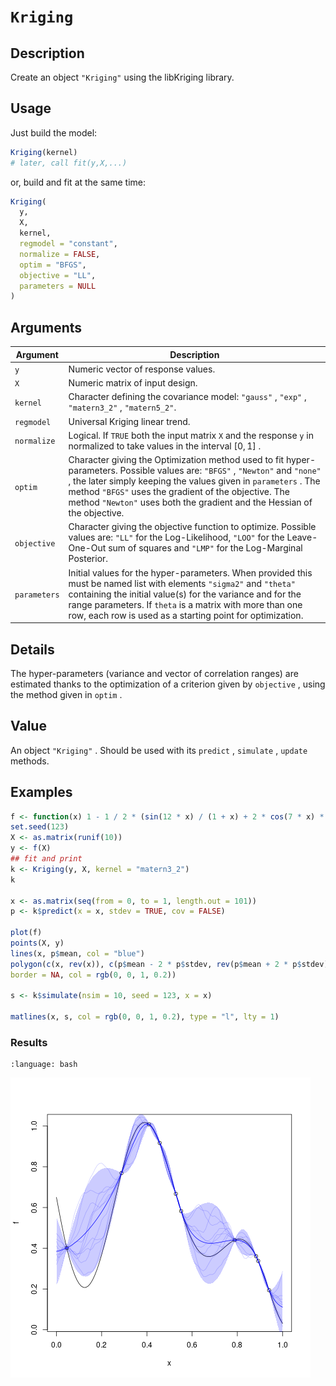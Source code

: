# `Kriging`


## Description

Create an object `"Kriging"` using
 the libKriging library.


## Usage

Just build the model:
```r
Kriging(kernel)
# later, call fit(y,X,...)
```
or, build and fit at the same time:
```r
Kriging(
  y,
  X,
  kernel,
  regmodel = "constant",
  normalize = FALSE,
  optim = "BFGS",
  objective = "LL",
  parameters = NULL
)
```


## Arguments

Argument      |Description
------------- |----------------
`y`     |     Numeric vector of response values.
`X`     |     Numeric matrix of input design.
`kernel`     |     Character defining the covariance model: `"gauss"` , `"exp"` , `"matern3_2"` , `"matern5_2"`.
`regmodel`     |     Universal Kriging linear trend.
`normalize`     |     Logical. If `TRUE` both the input matrix `X` and the response `y` in normalized to take values in the interval $[0, 1]$ .
`optim`     |     Character giving the Optimization method used to fit hyper-parameters. Possible values are: `"BFGS"` , `"Newton"` and `"none"` , the later simply keeping the values given in `parameters` . The method `"BFGS"` uses the gradient of the objective. The method `"Newton"` uses both the gradient and the Hessian of the objective.
`objective`     |     Character giving the objective function to optimize. Possible values are: `"LL"` for the Log-Likelihood, `"LOO"` for the Leave-One-Out sum of squares and `"LMP"` for the Log-Marginal Posterior.
`parameters`     |     Initial values for the hyper-parameters. When provided this must be named list with elements `"sigma2"`  and `"theta"` containing the initial value(s) for the variance and for the range parameters. If `theta` is a matrix with more than one row, each row is used as a starting point for optimization.


## Details

The hyper-parameters (variance and vector of correlation ranges)
 are estimated thanks to the optimization of a criterion given by
 `objective` , using the method given in `optim` .


## Value

An object `"Kriging"` . Should be used
 with its `predict` , `simulate` , `update` 
 methods.


## Examples

```r
f <- function(x) 1 - 1 / 2 * (sin(12 * x) / (1 + x) + 2 * cos(7 * x) * x^5 + 0.7)
set.seed(123)
X <- as.matrix(runif(10))
y <- f(X)
## fit and print
k <- Kriging(y, X, kernel = "matern3_2")
k

x <- as.matrix(seq(from = 0, to = 1, length.out = 101))
p <- k$predict(x = x, stdev = TRUE, cov = FALSE)

plot(f)
points(X, y)
lines(x, p$mean, col = "blue")
polygon(c(x, rev(x)), c(p$mean - 2 * p$stdev, rev(p$mean + 2 * p$stdev)),
border = NA, col = rgb(0, 0, 1, 0.2))

s <- k$simulate(nsim = 10, seed = 123, x = x)

matlines(x, s, col = rgb(0, 0, 1, 0.2), type = "l", lty = 1)
```

### Results
```{literalinclude} ../functions/examples/Kriging.md.Rout
:language: bash
```
![](../functions/examples/Kriging.md.png)